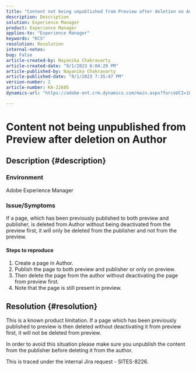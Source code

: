 ```yaml
---
title: "Content not being unpublished from Preview after deletion on Author"
description: Description
solution: Experience Manager
product: Experience Manager
applies-to: "Experience Manager"
keywords: "KCS"
resolution: Resolution
internal-notes: 
bug: False
article-created-by: Nayanika Chakravarty
article-created-date: "9/1/2023 6:04:29 PM"
article-published-by: Nayanika Chakravarty
article-published-date: "9/1/2023 7:35:47 PM"
version-number: 2
article-number: KA-22685
dynamics-url: "https://adobe-ent.crm.dynamics.com/main.aspx?forceUCI=1&pagetype=entityrecord&etn=knowledgearticle&id=89ae8cf8-f148-ee11-be6d-6045bd006c82"

---
```

# Content not being unpublished from Preview after deletion on Author

## Description {#description}


### Environment

Adobe Experience Manager

### Issue/Symptoms

If a page, which has been previously published to both preview and publisher, is deleted from Author without being deactivated from the preview first, it will only be deleted from the publisher and not from the preview.

#### Steps to reproduce

1. Create a page in Author.
2. Publish the page to both preview and publisher or only on preview.
3. Then delete the page from the author without deactivating the page from preview first.
4. Note that the page is still present in preview.





## Resolution {#resolution}


This is a known product limitation. If a page which has been previously published to preview is then deleted without deactivating it from preview first, it will not be deleted from preview.

In order to avoid this situation please make sure you unpublish the content from the publisher before deleting it from the author.

This is traced under the internal Jira request - SITES-8226.
